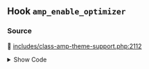 ## Hook `amp_enable_optimizer`

### Source

:link: [includes/class-amp-theme-support.php:2112](../../includes/class-amp-theme-support.php#L2112)

<details>
<summary>Show Code</summary>

```php
$enable_optimizer = apply_filters( 'amp_enable_optimizer', $enable_optimizer );
```

</details>
